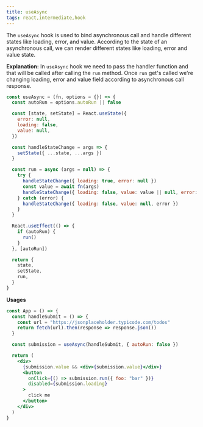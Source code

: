 ```yaml
---
title: useAsync
tags: react,intermediate,hook
---
```



The `useAsync` hook is used to bind asynchronous call and handle different states like loading, error, and value. According to the state of an asynchronous call, we can render different states like loading, error and value state.

**Explanation:**
In `useAsync` hook we need to pass the handler function and that will be called after calling the `run` method. Once `run` get's called we're changing loading, error and value field according to asynchronous call response.

```js
const useAsync = (fn, options = {}) => {
  const autoRun = options.autoRun || false

  const [state, setState] = React.useState({
    error: null,
    loading: false,
    value: null,
  })

  const handleStateChange = args => {
    setState({ ...state, ...args })
  }

  const run = async (args = null) => {
    try {
      handleStateChange({ loading: true, error: null })
      const value = await fn(args)
      handleStateChange({ loading: false, value: value || null, error: null })
    } catch (error) {
      handleStateChange({ loading: false, value: null, error })
    }
  }

  React.useEffect(() => {
    if (autoRun) {
      run()
    }
  }, [autoRun])

  return {
    state,
    setState,
    run,
  }
}
```

**Usages**
```jsx
const App = () => {
  const handleSubmit = () => {
    const url = "https://jsonplaceholder.typicode.com/todos"
    return fetch(url).then(response => response.json())
  }

  const submission = useAsync(handleSubmit, { autoRun: false })

  return (
    <div>
      {submission.value && <div>{submission.value}</div>}
      <button
        onClick={() => submission.run({ foo: "bar" })}
        disabled={submission.loading}
      >
        click me
      </button>
    </div>
  )
}
```
